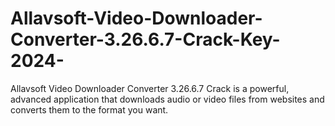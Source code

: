# Allavsoft-Video-Downloader-Converter-3.26.6.7-Crack-Key-2024-
Allavsoft Video Downloader Converter 3.26.6.7 Crack is a powerful, advanced application that downloads audio or video files from websites and converts them to the format you want.
